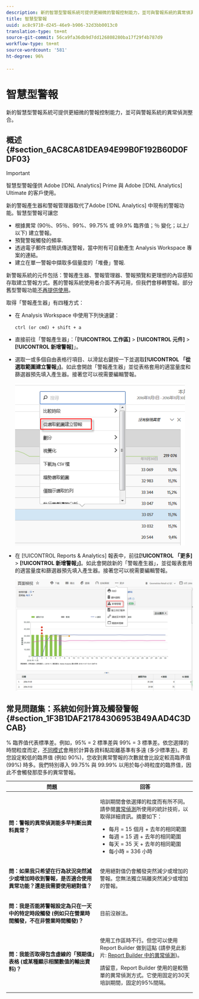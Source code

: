 ```yaml
---
description: 新的智慧型警報系統可提供更細微的警報控制能力，並可與警報系統的異常偵測整合。
title: 智慧型警報
uuid: ac8c9710-d245-46e9-b906-32d3bb0013c0
translation-type: tm+mt
source-git-commit: 56ca9fa36db9d7dd126808280ba17f29f4b787d9
workflow-type: tm+mt
source-wordcount: '581'
ht-degree: 96%

---
```



# 智慧型警報

新的智慧型警報系統可提供更細微的警報控制能力，並可與警報系統的異常偵測整合。

## 概述 {#section_6AC8CA81DEA94E99B0F192B60D0FDF03}

>[!IMPORTANT]
>
>智慧型警報僅供 Adobe [!DNL Analytics] Prime 與 Adobe [!DNL Analytics] Ultimate 的客戶使用。

新的警報產生器和警報管理器取代了Adobe [!DNL Analytics] 中現有的警報功能。智慧型警報可讓您

* 根據異常 (90％、95％、99%、99.75% 或 99.9% 臨界值；％ 變化；以上/以下) 建立警報。
* 預覽警報觸發的頻率.
* 透過電子郵件或簡訊傳送警報，當中附有可自動產生 Analysis Workspace 專案的連結。
* 建立在單一警報中擷取多個量度的「堆疊」警報.

新警報系統的元件包括：警報產生器、警報管理器、警報預覽和更理想的內容感知存取建立警報方式。舊的警報系統使用者介面不再可用，但我們會移轉警報。部分舊型警報功能[不再提供使用](https://docs.adobe.com/content/help/zh-Hant/analytics/analyze/reports-analytics/alerts.html)。

取得「警報產生器」有四種方式：

* 在 Analysis Workspace 中使用下列快速鍵：

   `ctrl (or cmd) + shift + a`
* 直接前往「警報產生器」：「**[!UICONTROL 工作區]** > **[!UICONTROL 元件]** > **[!UICONTROL 新增警報]**」。
* 選取一或多個自由表格行項目、以滑鼠右鍵按一下並選取&#x200B;**[!UICONTROL 「從選取範圍建立警報」]**。如此會開啟「警報產生器」並從表格套用的適當量度和篩選器預先填入產生器。接著您可以視需要編輯警報。

   ![](assets/create-alert-from-selection.png)

* 在 [!UICONTROL Reports &amp; Analytics] 報表中，前往&#x200B;**[!UICONTROL 「更多]** > **[!UICONTROL 新增警報」]**。如此會開啟新的「警報產生器」，並從報表套用的適當量度和篩選器預先填入產生器。接著您可以視需要編輯警報。

   ![](assets/add-alert.png)

## 常見問題集：系統如何計算及觸發警報 {#section_1F3B1DAF21784306953B49AAD4C3DCAB}

% 臨界值代表標準差。例如，95% = 2 標準差與 99% = 3 標準差。依您選擇的時間粒度而定，[不同模式](/help/analyze/analysis-workspace/virtual-analyst/c-anomaly-detection/statistics-anomaly-detection.md)會用於計算各資料點距離基準有多遠 (多少標準差)。若您設定較低的臨界值 (例如 90%)，您收到異常警報的次數就會比設定較高臨界值 (99%) 時多。我們特別導入 99.75% 與 99.99% 以用於每小時粒度的臨界值，因此不會觸發那麼多的異常警報。

<table id="table_B3AA85E1DE3543DCA34966A52E3CE4AB"> 
 <thead> 
  <tr> 
   <th colname="col1" class="entry"> 問題 </th> 
   <th colname="col2" class="entry"> 回答 </th> 
  </tr> 
 </thead>
 <tbody> 
  <tr> 
   <td colname="col1"> <p><b>問：警報的異常偵測能多早判斷出資料異常？</b> </p> </td> 
   <td colname="col2"> <p>培訓期間會依選擇的粒度而有所不同。請參閱<a href="/help/analyze/analysis-workspace/virtual-analyst/c-anomaly-detection/statistics-anomaly-detection.md">異常偵測</a>所使用的統計技術，以取得詳細資訊。摘要如下： </p> 
    <ul id="ul_4F8C2A41F06C498DBF5E7AE5DE803773"> 
     <li id="li_E246091A3F1E484C8444AF4052FCA784">每月 = 15 個月 + 去年的相同範圍 </li> 
     <li id="li_CC014FB38AE1492B9647E990C29BFB3C">每週 = 15 週 + 去年的相同範圍 </li> 
     <li id="li_2517EE2097534324BE9C1B54CD181A62">每天 = 35 天 + 去年的相同範圍 </li> 
     <li id="li_710BC8B009354542AA4962A59A646099">每小時 = 336 小時 </li> 
    </ul> </td> 
  </tr> 
  <tr> 
   <td colname="col1"> <p><b>問：如果我只希望在行為狀況突然減少或增加時收到警報，是否適合使用異常功能？還是我需要使用絕對值？</b> </p> </td> 
   <td colname="col2"> <p>使用絕對值仍會觸發突然減少或增加的警報。您無法獨立隔離突然減少或增加的警報。 </p> </td> 
  </tr> 
  <tr> 
   <td colname="col1"> <p><b>問：我是否能將警報設定為只在一天中的特定時段觸發 (例如只在營業時間觸發，不在非營業時間觸發)？</b> </p> </td> 
   <td colname="col2"> <p>目前沒辦法。 </p> </td> 
  </tr> 
  <tr> 
   <td colname="col1"> <p><b>問：我能否取得包含虛線的「預期值」表格 (或某種顯示相關數值的輸出資料)？</b> </p> </td> 
   <td colname="col2"> <p>使用工作區時不行。但您可以使用 Report Builder 做到這點 (請參見此影片: <a href="https://docs.adobe.com/content/help/en/analytics-learn/tutorials/exporting/report-builder/anomaly-detection-in-report-builder.html"  >Report Builder 中的異常偵測</a>)。 </p> <p>請留意，Report Builder 使用的是較簡單的異常偵測方式。它使用固定的30天培訓期間，固定的95%間隔。 </p> </td> 
  </tr> 
 </tbody> 
</table>

